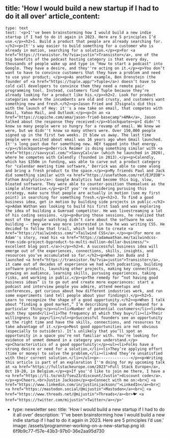 title: 'How I would build a new startup if I had to do it all over'
article_content:
  -
    type: text
    text: '<p>I''ve been brainstorming how I would build a new indie startup if I had to do it again in 2023. Here are 5 principles I’d use.</p><h2>1. Build a product that people are already searching for.</h2><p>It''s way easier to build something for a customer who is already in motion, searching for a solution.</p><p>For <a href="https://transistor.fm/?via=justin">​Transistor</a>, one of the big benefits of the podcast hosting category is that every day, thousands of people wake up and type in "How to start a podcast" into Google. They have a desire, and they''re acting on it.</p><p>You don’t want to have to convince customers that they have a problem and need to use your product; </p><p>As another example, Ben Orenstein (the founder of <a href="https://tuple.app/">​Tuple​</a>) doesn’t have to cold call developers to convince them they need a remote pair programming tool. Instead, customers find Tuple because they’re already looking for a product like his.</p><h2>2. Look for product categories where the incumbents are old and crusty, and customers want something new and fresh.</h2><p>Jason Fried and 37signals did this with the launch of Hey: it''s a new take on email, that competes with Gmail, Yahoo Mail, and Outlook.</p><p>In an <a href="https://capiche.com/ama/jason-fried-basecamp">AMA</a>, Jason talked about the response they received:</p><blockquote><p>I didn''t know so many people were so hungry for a revamp of email. We knew we were, but we didn''t know so many others were. Over 150,000 people signed up in the first two weeks. It blew us away. The last time people were excited about email was 16 years ago when Gmail launched. It''s long past due for something new. HEY tapped into that energy.</p></blockquote><p>Derrick Reimer is doing something similar with <a href="https://savvycal.com/">​SavvyCal​</a> (which he launched in 2020), where he competes with Calendly (founded in 2013).</p><p>Calendly, which has $350m in funding, was able to carve out a product category for "calendar meeting time software," Derrick was able to come along and bring a fresh product to the space.</p><p>My friends Paul and Jack did something similar with <a href="https://usefathom.com/ref/EJPZOB">​Fathom Analytics</a>: Google Analytics had become this big, slow, bloated software. They were able to counter-position themselves as the simple alternative.</p><p>If you''re considering pursuing this strategy, make sure that people are actually in motion (see my first point) in searching for something fresh.</p><h2>3. To find a good business idea, get in motion by building side projects in public.</h2><p>Adam Wathan was looking to build his first SaaS and was exploring the idea of building a Gumroad competitor. He was livestreaming a lot of his coding sessions. </p><p>During those sessions, he realized that most of the people watching didn’t care about the software he was building – they were way more interested in how he was writing CSS. He decided to follow that trail, which led him to create <a href="https://tailwindcss.com/">​Tailwind CSS</a>.</p><p>(For more on Adam''s story, read his <a href="https://adamwathan.me/tailwindcss-from-side-project-byproduct-to-multi-mullion-dollar-business/">​excellent blog post.</a>)</p><h2>4. A successful business idea will emerge out of the experiences, connections, skills, insights, and resources you’ve accumulated so far.</h2><p>When Jon Buda and I launched <a href="https://transistor.fm/?via=justin">​Transistor</a>, it came out of decades of experience we had with podcasting, building software products, launching other projects, making key connections, growing an audience, learning skills, pursuing experiences, taking risks, and working in public.</p><p>The remedy for “not having good business ideas” is to go out and create more experiences: start a podcast and interview people you admire, attend meetups and conferences, get curious about how different industries work, and run some experiments (and tell people about your findings).</p><h2>5. Learn to recognize the shape of a good opportunity.</h2><p>When I talk about “finding a good market,” I’m describing the sum of demand for a particular thing:</p><ul><li>Number of potential customers</li><li>How much they spend</li><li>The frequency at which they buy</li><li>Their willingness to pay</li></ul><p>Successful founders see an opportunity at the right time and have the skills, connections, and resources to take advantage of it.</p><p>Most good opportunities are not obvious (especially to outsiders). It’s unlikely that you’ll spot an opportunity in a space you’re not familiar with. You’re looking for evidence of unmet demand in a category you understand.</p><p>Characteristics of a good opportunity:</p><ul><li>Folks have a strong desire or need for a solution,</li><li>They’re applying effort (time or money) to solve the problem,</li><li>And they’re unsatisfied with their current solution.</li></ul><p>--------------</p><p>Writing this article is part of an exploration I''m doing for my upcoming talk at <a href="https://fullstackeurope.com/2023">​Full Stack Europe</a>, Oct 19-20, in Belgium.</p><p>If you''d like to join me there, I have a <a href="https://ti.to/on3/fseu23/discount/Justin">​discount code</a>.</p><p>Cheers,<br>Justin Jackson</p><p>Connect with me on:<br>💼 <a href="https://www.linkedin.com/in/justinijackson/">​LinkedIn​</a><br>🐘 <a href="https://mastodon.social/@mijustin">​Mastodon​</a><br>🧵 <a href="https://www.threads.net/@mijustin">​Threads​</a><br>🐦 <a href="https://twitter.com/mijustin">​Twitter</a></p>'
  -
    type: newsletter
seo:
  title: 'How I would build a new startup if I had to do it all over'
  description: 'I''ve been brainstorming how I would build a new indie startup if I had to do it again in 2023. Here are 5 principles I’d use.'
  image: /assets/programmer-working-on-a-new-startup.png
id: 6f9b9c77-f57e-43b3-97b0-36e2aa95d730
